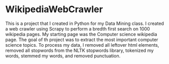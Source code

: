 # WikipediaWebCrawler
This is a project that I created in Python for my Data Mining class. 
I created a web crawler using Scrapy to perform a bredth first search on 1000 wikipedia pages.
My starting page was the Computer science wikipedia page. The goal of th project was to extract the most important computer science topics. 
To process my data, I removed all leftover html elements, removed all stopwords from the NLTK stopwords library, tokenized my words, stemmed my words, and removed punctuation. 
